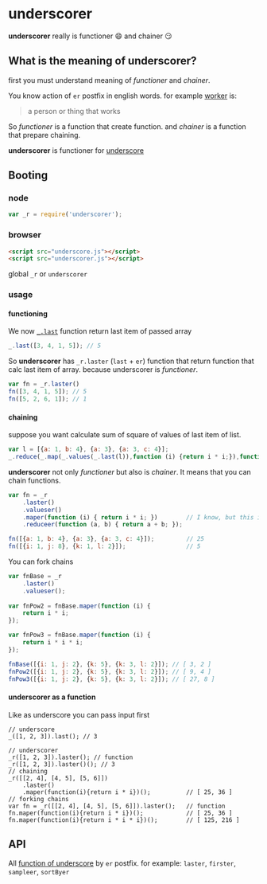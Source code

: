 underscorer
===========

**underscorer** really is functioner :smile: and chainer :smirk:

What is the meaning of underscorer?
-----------------------------------

first you must understand meaning of *functioner* and *chainer*.

You know action of `er` postfix in english words. for example [worker](http://dictionary.reference.com/browse/worker) is: 
> a person or thing that works

So *functioner* is a function that create function. and *chainer* is a function that prepare chaining.

**underscorer** is functioner for [underscore](http://underscorejs.org/)

Booting
-------

### node

```js
var _r = require('underscorer');
```

### browser

```html
<script src="underscore.js"></script>
<script src="underscorer.js"></script>
```

global `_r` or `underscorer`

### usage
#### functioning
We now [`_.last`](http://underscorejs.org/#last) function return last item of passed array

```js
_.last([3, 4, 1, 5]); // 5
```

So **underscorer** has `_r.laster` (`last` + `er`) function that return function that calc last item of array. because
 underscorer is *functioner*.
 
```js
var fn = _r.laster()
fn([3, 4, 1, 5]); // 5
fn([5, 2, 6, 1]); // 1
```

#### chaining
suppose you want calculate sum of square of values of last item of list.

```js
var l = [{a: 1, b: 4}, {a: 3}, {a: 3, c: 4}];
_.reduce(_.map(_.values(_.last(l)),function (i) {return i * i;}),function(a, b){ return a + b});
```

**underscorer** not only *functioner* but also is *chainer*. It means that you can chain functions.

```js
var fn = _r
    .laster()
    .valueser()
    .maper(function (i) { return i * i; })        // I know, but this is map + er
    .reduceer(function (a, b) { return a + b; });

fn([{a: 1, b: 4}, {a: 3}, {a: 3, c: 4}]);         // 25
fn([{i: 1, j: 8}, {k: 1, l: 2}]);                 // 5
```

You can fork chains

```js
var fnBase = _r
    .laster()
    .valueser();
    
var fnPow2 = fnBase.maper(function (i) {
    return i * i;
});

var fnPow3 = fnBase.maper(function (i) {
    return i * i * i;
});

fnBase([{i: 1, j: 2}, {k: 5}, {k: 3, l: 2}]); // [ 3, 2 ]
fnPow2([{i: 1, j: 2}, {k: 5}, {k: 3, l: 2}]); // [ 9, 4 ]
fnPow3([{i: 1, j: 2}, {k: 5}, {k: 3, l: 2}]); // [ 27, 8 ]
```

#### underscorer as a function

Like as underscore you can pass input first

```
// underscore
_([1, 2, 3]).last(); // 3

// underscorer
_r([1, 2, 3]).laster(); // function
_r([1, 2, 3]).laster()(); // 3
// chaining
_r([[2, 4], [4, 5], [5, 6]])
    .laster()
    .maper(function(i){return i * i})();          // [ 25, 36 ]
// forking chains
var fn = _r([[2, 4], [4, 5], [5, 6]]).laster();   // function
fn.maper(function(i){return i * i})();            // [ 25, 36 ]
fn.maper(function(i){return i * i * i})();        // [ 125, 216 ]
```
API
---

All [function of underscore](http://underscorejs.org/) by `er` postfix. for example: `laster`, `firster`, `sampleer`, `sortByer`